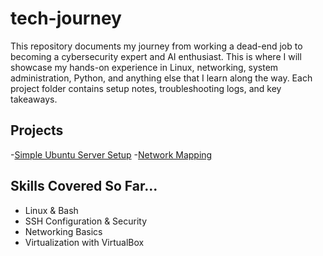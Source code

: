 # tech-journey
This repository documents my journey from working a dead-end job to becoming a cybersecurity expert and AI enthusiast. This is where I will showcase my hands-on experience in Linux, networking, system administration, Python, and anything else that I learn along the way. 
Each project folder contains setup notes, troubleshooting logs, and key takeaways.  

## Projects
-[Simple Ubuntu Server Setup](link)
-[Network Mapping](link)

## Skills Covered So Far...
- Linux & Bash
- SSH Configuration & Security
- Networking Basics
- Virtualization with VirtualBox
